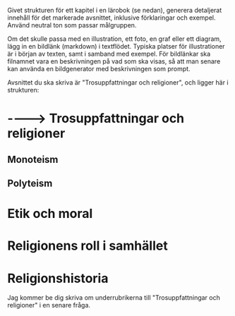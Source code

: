 Givet strukturen för ett kapitel i en lärobok (se nedan), generera detaljerat innehåll för det markerade avsnittet, inklusive förklaringar och exempel.
Använd neutral ton som passar målgruppen.

Om det skulle passa med en illustration, ett foto, en graf eller ett diagram, lägg in en bildlänk (markdown) i textflödet. Typiska platser för illustrationer är i början av texten, samt i samband med exempel.
För bildlänkar ska filnamnet vara en beskrivningen på vad som ska visas, så att man senare kan använda en bildgenerator med beskrivningen som prompt.



Avsnittet du ska skriva är "Trosuppfattningar och religioner", och ligger här i strukturen:
# ----> Trosuppfattningar och religioner
## Monoteism
## Polyteism
# Etik och moral
# Religionens roll i samhället
# Religionshistoria

Jag kommer be dig skriva om underrubrikerna till "Trosuppfattningar och religioner" i en senare fråga.
